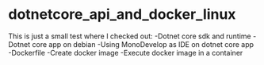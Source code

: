 # dotnetcore_api_and_docker_linux
This is just a small test where I checked out:
-Dotnet core sdk and runtime
-Dotnet core app on debian
-Using MonoDevelop as IDE on dotnet core app
-Dockerfile 
-Create docker image
-Execute docker image in a container
